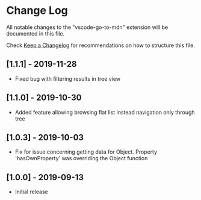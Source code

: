 # Change Log

All notable changes to the "vscode-go-to-mdn" extension will be documented in this file.

Check [Keep a Changelog](http://keepachangelog.com/) for recommendations on how to structure this file.

## [1.1.1] - 2019-11-28
- Fixed bug with filtering results in tree view

## [1.1.0] - 2019-10-30
- Added feature allowing browsing flat list instead navigation only through tree

## [1.0.3] - 2019-10-03
- Fix for issue concerning getting data for Object. Property 'hasOwnProperty' was overriding the Object function

## [1.0.0] - 2019-09-13
- Initial release
